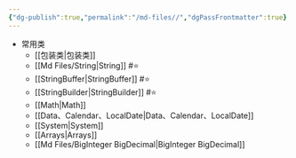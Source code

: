 ```yaml
---
{"dg-publish":true,"permalink":"/md-files//","dgPassFrontmatter":true}
---
```


- 常用类
	- [[包装类\|包装类]]
	- [[Md Files/String\|String]] #⭐️ 
	- [[StringBuffer\|StringBuffer]] #⭐️ 
	- [[StringBuilder\|StringBuilder]] #⭐️ 
	- [[Math\|Math]]
	- [[Data、Calendar、LocalDate\|Data、Calendar、LocalDate]]
	- [[System\|System]] 
	- [[Arrays\|Arrays]]
	- [[Md Files/BigInteger BigDecimal\|BigInteger BigDecimal]] 